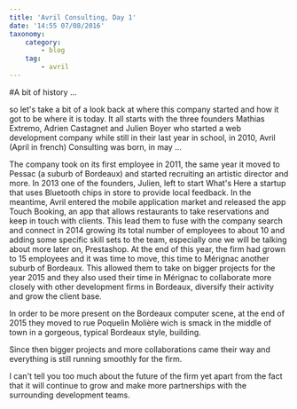 ```yaml
---
title: 'Avril Consulting, Day 1'
date: '14:55 07/08/2016'
taxonomy:
    category:
        - blog
    tag:
        - avril
---
```


#A bit of history ...

so let's take a bit of a look back at where this company started and how it got to be where it is today.
It all starts with the three founders Mathias Extremo, Adrien Castagnet and Julien Boyer who started a web development company while still in their last year in school, in 2010, Avril (April in french) Consulting was born, in may ...

The company took on its first employee in 2011, the same year it moved to Pessac (a suburb of Bordeaux) and started recruiting an artistic director and more.
In 2013 one of the founders, Julien, left to start What's Here a startup that uses Bluetooth chips in store to provide local feedback. In the meantime, Avril entered the mobile application market and released the app Touch Booking, an app that allows restaurants to take reservations and keep in touch with clients.
This lead them to fuse with the company search and connect in 2014 growing its total number of employees to about 10 and adding some specific skill sets to the team, especially one we will be talking about more later on, Prestashop.
At the end of this year, the firm had grown to 15 employees and it was time to move, this time to Mérignac another suburb of Bordeaux.
This allowed them to take on bigger projects for the year 2015 and they also used their time in Mérignac to collaborate more closely with other development firms in Bordeaux, diversify their activity and grow the client base.

In order to be more present on the Bordeaux computer scene, at the end of 2015 they moved to rue Poquelin Molière wich is smack in the middle of town in a gorgeous, typical Bordeaux style, building.

Since then bigger projects and more collaborations came their way and everything is still running smoothly for the firm.

I can't tell you too much about the future of the firm yet apart from the fact that it will continue to grow and make more partnerships with the surrounding development teams.

